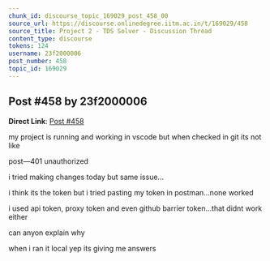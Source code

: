 ```yaml
---
chunk_id: discourse_topic_169029_post_458_00
source_url: https://discourse.onlinedegree.iitm.ac.in/t/169029/458
source_title: Project 2 - TDS Solver - Discussion Thread
content_type: discourse
tokens: 124
username: 23f2000006
post_number: 458
topic_id: 169029
---
```


## Post #458 by 23f2000006

**Direct Link**: [Post #458](https://discourse.onlinedegree.iitm.ac.in/t/169029/458)

my project is running and working in vscode but when checked in git its not like

post—401 unauthorized

i tried making changes today but same issue…

i think its the token but i tried pasting my token in postman…none worked

i used api token, proxy token and even github barrier token…that didnt work either

can anyon explain why

when i ran it local yep its giving me answers
